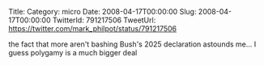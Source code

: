 Title: 
Category: micro
Date: 2008-04-17T00:00:00
Slug: 2008-04-17T00:00:00
TwitterId: 791217506
TweetUrl: https://twitter.com/mark_philpot/status/791217506

the fact that more aren't bashing Bush's 2025 declaration astounds me... I guess polygamy is a much bigger deal